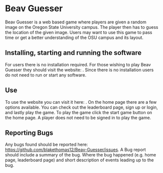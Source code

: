 # Beav Guesser
Beav Guesser is a web based game where players are given a random image on the Oregon State University campus. 
The player then has to guess the location of the given image. Users may want to use this game to pass time or get a 
better understanding of the OSU campus and its layout.

## Installing, starting and running the software
For users there is no installation required. For those wishing to play Beav Guesser they should visit the website: <Website here>. Since there is no installation users do not need to run or start any software.

## Use 
To use the website you can visit it here: . On the home page there are a few options available. You can check out the leaderboard page, sign up or login, and lastly play the game. To play the game click the start game button on the home page. A player does not need to be signed in to play the game.

## Reporting Bugs
Any bugs found should be reported here: https://github.com/blakethomas12/Beav-Guesser/issues. A Bug report should include a summary of the bug. Where the bug happened (e.g. home page, leaderboard page) and short description of events leading up to the bug.
